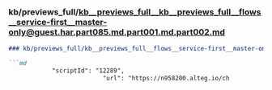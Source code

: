 ### kb/previews_full/kb__previews_full__kb__previews_full__flows__service-first__master-only@guest.har.part085.md.part001.md.part002.md

```md
### kb/previews_full/kb__previews_full__flows__service-first__master-only@guest.har.part085.md.part001.md (part 002)

```md
            "scriptId": "12289",
                          "url": "https://n958200.alteg.io/ch
```

```

```
